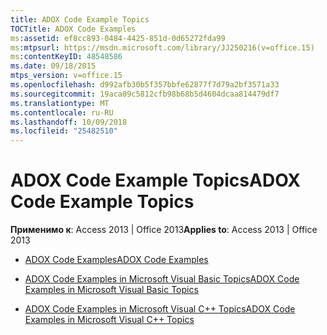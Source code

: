 ```yaml
---
title: ADOX Code Example Topics
TOCTitle: ADOX Code Examples
ms:assetid: ef8cc893-0484-4425-851d-0d65272fda99
ms:mtpsurl: https://msdn.microsoft.com/library/JJ250216(v=office.15)
ms:contentKeyID: 48548586
ms.date: 09/18/2015
mtps_version: v=office.15
ms.openlocfilehash: d992afb30b5f357bbfe62877f7d79a2bf3571a33
ms.sourcegitcommit: 19aca09c5812cfb98b68b5d4604dcaa814479df7
ms.translationtype: MT
ms.contentlocale: ru-RU
ms.lasthandoff: 10/09/2018
ms.locfileid: "25482510"
---
```

# <a name="adox-code-example-topics"></a><span data-ttu-id="fdfda-102">ADOX Code Example Topics</span><span class="sxs-lookup"><span data-stu-id="fdfda-102">ADOX Code Example Topics</span></span>


<span data-ttu-id="fdfda-103">**Применимо к**: Access 2013 | Office 2013</span><span class="sxs-lookup"><span data-stu-id="fdfda-103">**Applies to**: Access 2013 | Office 2013</span></span>


  - [<span data-ttu-id="fdfda-104">ADOX Code Examples</span><span class="sxs-lookup"><span data-stu-id="fdfda-104">ADOX Code Examples</span></span>](adox-code-examples.md)

  - [<span data-ttu-id="fdfda-105">ADOX Code Examples in Microsoft Visual Basic Topics</span><span class="sxs-lookup"><span data-stu-id="fdfda-105">ADOX Code Examples in Microsoft Visual Basic Topics</span></span>](adox-code-examples-in-microsoft-visual-basic-topics.md)

  - [<span data-ttu-id="fdfda-106">ADOX Code Examples in Microsoft Visual C++ Topics</span><span class="sxs-lookup"><span data-stu-id="fdfda-106">ADOX Code Examples in Microsoft Visual C++ Topics</span></span>](adox-code-examples-in-microsoft-visual-c-topics.md)

